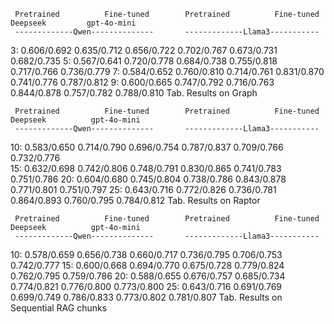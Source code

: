 
     Pretrained          Fine-tuned        Pretrained          Fine-tuned      Deepseek         gpt-4o-mini
     -------------Qwen--------------       -------------Llama3-----------
3:   0.606/0.692         0.635/0.712       0.656/0.722         0.702/0.767    0.673/0.731       0.682/0.735
5:   0.567/0.641         0.720/0.778       0.684/0.738         0.755/0.818    0.717/0.766       0.736/0.779
7:   0.584/0.652         0.760/0.810       0.714/0.761         0.831/0.870    0.741/0.776       0.787/0.812
9:   0.600/0.665         0.747/0.792       0.716/0.763         0.844/0.878    0.757/0.782       0.788/0.810
                                            Tab. Results on Graph

     Pretrained          Fine-tuned        Pretrained          Fine-tuned      Deepseek          gpt-4o-mini
     -------------Qwen--------------       -------------Llama3-----------
10:  0.583/0.650         0.714/0.790       0.696/0.754         0.787/0.837    0.709/0.766       0.732/0.776  
15:  0.632/0.698         0.742/0.806       0.748/0.791         0.830/0.865    0.741/0.783       0.751/0.786
20:  0.604/0.680         0.745/0.804       0.738/0.786         0.843/0.878    0.771/0.801       0.751/0.797
25:  0.643/0.716         0.772/0.826       0.736/0.781         0.864/0.893    0.760/0.795       0.784/0.812
                                            Tab. Results on Raptor

     Pretrained          Fine-tuned        Pretrained          Fine-tuned      Deepseek          gpt-4o-mini
     -------------Qwen--------------       -------------Llama3-----------
10:  0.578/0.659         0.656/0.738       0.660/0.717         0.736/0.795    0.706/0.753        0.742/0.777
15:  0.600/0.668         0.694/0.770       0.675/0.728         0.779/0.824    0.762/0.795        0.759/0.786
20:  0.588/0.655         0.676/0.757       0.685/0.734         0.774/0.821    0.776/0.800        0.773/0.800
25:  0.643/0.716         0.691/0.769       0.699/0.749         0.786/0.833    0.773/0.802        0.781/0.807
                                        Tab. Results on Sequential RAG chunks


